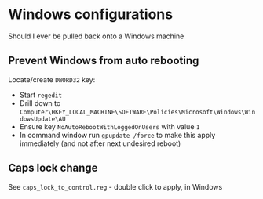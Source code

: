 # Windows configurations

Should I ever be pulled back onto a Windows machine

## Prevent Windows from auto rebooting

Locate/create `DWORD32` key:

* Start `regedit`
* Drill down to `Computer\HKEY_LOCAL_MACHINE\SOFTWARE\Policies\Microsoft\Windows\WindowsUpdate\AU`
* Ensure key `NoAutoRebootWithLoggedOnUsers` with value `1`
* In command window run `gpupdate /force` to make this apply immediately (and not after next undesired reboot)

## Caps lock change

See `caps_lock_to_control.reg` - double click to apply, in Windows
